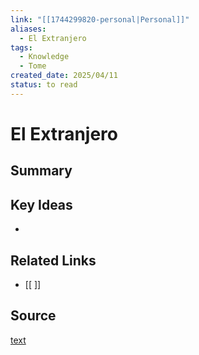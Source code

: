 ```yaml
---
link: "[[1744299820-personal|Personal]]"
aliases:
  - El Extranjero
tags:
  - Knowledge
  - Tome
created_date: 2025/04/11
status: to read
---
```

# El Extranjero

## Summary


## Key Ideas
- 

## Related Links
- [[ ]]

## Source
[text](url) 
